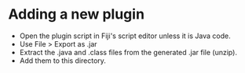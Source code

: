 Adding a new plugin
===================

* Open the plugin script in Fiji's script editor unless it is Java code.
* Use File > Export as .jar
* Extract the .java and .class files from the generated .jar file (unzip).
* Add them to this directory.
